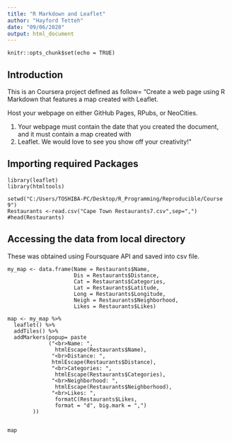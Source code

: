 ```yaml
---
title: "R Markdown and Leaflet"
author: "Hayford Tetteh"
date: "09/06/2020"
output: html_document
---
```


```{r setup, include=FALSE}
knitr::opts_chunk$set(echo = TRUE)
```

## Introduction
This is an Coursera project defined as follow= “Create a web page using R Markdown that features a map created with Leaflet.

Host your webpage on either GitHub Pages, RPubs, or NeoCities.

1. Your webpage must contain the date that you created the document, and it must contain a map created with 
2. Leaflet. We would love to see you show off your creativity!"


## Importing required Packages
```{r}
library(leaflet)
library(htmltools)
```


```{r cars}
setwd("C:/Users/TOSHIBA-PC/Desktop/R_Programming/Reproducible/Course 9")
Restaurants <-read.csv("Cape Town Restaurants7.csv",sep=",")
#head(Restaurants)
```

## Accessing the data from local directory
These was obtained using Foursquare API and saved into csv file.

```{r Cape Town Restaurants, echo=FALSE}
my_map <- data.frame(Name = Restaurants$Name,
                     Dis = Restaurants$Distance,
                     Cat = Restaurants$Categories,
                     Lat = Restaurants$Latitude,
                     Long = Restaurants$Longitude,
                     Neigh = Restaurants$Neighborhood,
                     Likes = Restaurants$Likes)
```

```{r}
map <- my_map %>%
  leaflet() %>%
  addTiles() %>%
  addMarkers(popup= paste
             ("<br>Name: ", 
               htmlEscape(Restaurants$Name),
              "<br>Distance: ", 
              htmlEscape(Restaurants$Distance),
              "<br>Categories: ", 
               htmlEscape(Restaurants$Categories), 
              "<br>Neighborhood: ", 
               htmlEscape(Restaurants$Neighborhood),
              "<br>Likes: ",
               formatC(Restaurants$Likes,
               format = "d", big.mark = ",")
        ))
  
    
map
```

